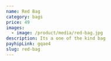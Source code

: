 ```yaml
---
name: Red Bag
category: bags
price: 49
images:
  - image: /product/media/red-bag.jpg
description: Its a one of the kind bag
payhipLink: gqae4
slug: red-bag
---
```

